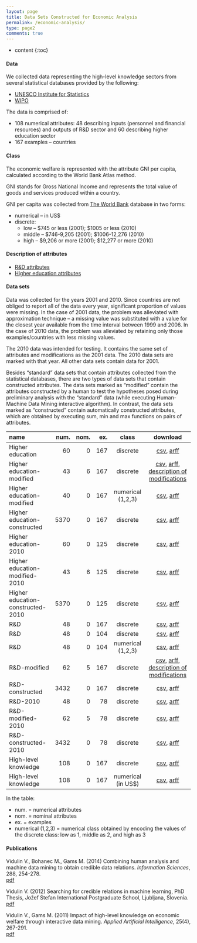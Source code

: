 ```yaml
---
layout: page
title: Data Sets Constructed for Economic Analysis
permalink: /economic-analysis/
type: page2
comments: true
---
```


* content
{:toc}

#### Data
We collected data representing the high-level knowledge sectors from several statistical databases provided by the following:
- [UNESCO Institute for Statistics](http://uis.unesco.org/)
- [WIPO](http://www.wipo.int/)

The data is comprised of:
- 108 numerical attributes: 48 describing inputs (personnel and financial resources) and outputs of R&D sector and 60 describing higher education sector
- 167 examples – countries

#### Class
The economic welfare is represented with the attribute GNI per capita, calculated according to the World Bank Atlas method.

GNI stands for Gross National Income and represents the total value of goods and services produced within a country.

GNI per capita was collected from [The World Bank](http://www.worldbank.org/) database in two forms:
- numerical – in US$
- discrete:
  - low – $745 or less (2001); $1005 or less (2010)
  - middle – $746-9,205 (2001); $1006-12,276 (2010)
  - high – $9,206 or more (2001); $12,277 or more (2010)

#### Description of attributes
- [R&D attributes](http://vedranavidulin.com/assets/pdfs/rd_attributes.pdf)
- [Higher education attributes](http://vedranavidulin.com/assets/pdfs/higher-education-attributes.pdf)

#### Data sets
Data was collected for the years 2001 and 2010. Since countries are not obliged to report all of the data every year, significant proportion of values were missing. In the case of 2001 data, the problem was alleviated with approximation technique – a missing value was substituted with a value for the closest year available from the time interval between 1999 and 2006. In the case of 2010 data, the problem was alleviated by retaining only those examples/countries with less missing values.

The 2010 data was intended for testing. It contains the same set of attributes and modifications as the 2001 data. The 2010 data sets are marked with that year. All other data sets contain data for 2001.

Besides “standard” data sets that contain attributes collected from the statistical databases, there are two types of data sets that contain constructed attributes. The data sets marked as “modified” contain the attributes constructed by a human to test the hypotheses posed during preliminary analysis with the “standard” data (while executing Human-Machine Data Mining interactive algorithm). In contrast, the data sets marked as “constructed” contain automatically constructed attributes, which are obtained by executing sum, min and max functions on pairs of attributes.

<div class = "table-wrapper" markdown = "block">

| name                                | num.       | nom. | ex. | class              | download                                                                                                                                                                                                                                    |
:-------------------------------------|-----------:|-----:|----:|:------------------:|:-------------------------------------------------------------------------------------------------------------------------------------------------------------------------------------------------------------------------------------------:|
| Higher education                    | 60   | 0    | 167 | discrete           | [csv](http://vedranavidulin.com/assets/data/macroeconomic/Higher-Education-60-167-Discrete.csv.zip), [arff](http://vedranavidulin.com/assets/data/macroeconomic/Higher-Education-60-167-Discrete.arff.zip)                                                                                                          |
| Higher education-modified           | 43   | 6    | 167 | discrete           | [csv](http://vedranavidulin.com/assets/data/macroeconomic/Higher-Education-49-167-Discrete.csv.zip), [arff](http://vedranavidulin.com/assets/data/macroeconomic/Higher-Education-49-167-Discrete.arff.zip), [description of modifications](/files/higher-education-attributes-description-of-the-modifications.pdf) |
| Higher education-modified           | 40   | 0    | 167 | numerical (1,2,3)  | [csv](http://vedranavidulin.com/assets/data/macroeconomic/Higher-Education-40-167-Numerical_123.csv.zip), [arff](http://vedranavidulin.com/assets/data/macroeconomic/Higher-Education-40-167-Numerical_123.arff.zip)                                                                                                |
| Higher education-constructed        | 5370 | 0    | 167 | discrete           | [csv](http://vedranavidulin.com/assets/data/macroeconomic/Higher-Education-5370-167-Discrete.csv.zip), [arff](http://vedranavidulin.com/assets/data/macroeconomic/Higher-Education-5370-167-Discrete.arff.zip)                                                                                                      |
| Higher education-2010               | 60   | 0    | 125 | discrete           | [csv](http://vedranavidulin.com/assets/data/macroeconomic/Higher-Education-60-125-Discrete-2010.csv.zip), [arff](http://vedranavidulin.com/assets/data/macroeconomic/Higher-Education-60-125-Discrete-2010.arff.zip)                                                                                                |
| Higher education-modified-2010      | 43   | 6    | 125 | discrete           | [csv](http://vedranavidulin.com/assets/data/macroeconomic/Higher-Education-49-125-Discrete-2010.csv.zip), [arff](http://vedranavidulin.com/assets/data/macroeconomic/Higher-Education-49-125-Discrete-2010.arff.zip)                                                                                                |
| Higher education-constructed-2010   | 5370 | 0    | 125 | discrete           | [csv](http://vedranavidulin.com/assets/data/macroeconomic/Higher-Education-5370-125-Discrete-2010.csv.zip), [arff](http://vedranavidulin.com/assets/data/macroeconomic/Higher-Education-5370-125-Discrete-2010.arff.zip)                                                                                            |
| R&D                                 | 48   | 0    | 167 | discrete           | [csv](http://vedranavidulin.com/assets/data/macroeconomic/R&D-48-167-Discrete.csv.zip), [arff](http://vedranavidulin.com/assets/data/macroeconomic/R&D-48-167-Discrete.arff.zip)                                                                                                                                    |
| R&D                                 | 48   | 0    | 104 | discrete           | [csv](http://vedranavidulin.com/assets/data/macroeconomic/R&D-48-104-Discrete.csv.zip), [arff](http://vedranavidulin.com/assets/data/macroeconomic/R&D-48-104-Discrete.arff.zip)                                                                                                                                    |
| R&D                                 | 48   | 0    | 104 | numerical (1,2,3)  | [csv](http://vedranavidulin.com/assets/data/macroeconomic/R&D-48-104-Numerical_123.csv.zip), [arff](http://vedranavidulin.com/assets/data/macroeconomic/R&D-48-104-Numerical_123.arff.zip)                                                                                                                          |
| R&D-modified                        | 62   | 5    | 167 | discrete           | [csv](http://vedranavidulin.com/assets/data/macroeconomic/R&D-67-167-Discrete.csv.zip), [arff](http://vedranavidulin.com/assets/data/macroeconomic/R&D-67-167-Discrete.arff.zip), [description of modifications](/files/research_and_development-attributes-description_of_modifications.pdf)                       |
| R&D-constructed                     | 3432 | 0    | 167 | discrete           | [csv](http://vedranavidulin.com/assets/data/macroeconomic/R&D-3432-167-Discrete.csv.zip), [arff](http://vedranavidulin.com/assets/data/macroeconomic/R&D-3432-167-Discrete.arff.zip)                                                                                                                                |
| R&D-2010                            | 48   | 0    | 78  | discrete           | [csv](http://vedranavidulin.com/assets/data/macroeconomic/R&D-48-78-Discrete-2010.csv.zip), [arff](http://vedranavidulin.com/assets/data/macroeconomic/R&D-48-78-Discrete-2010.arff.zip)                                                                                                                            |
| R&D-modified-2010                   | 62   | 5    | 78  | discrete           | [csv](http://vedranavidulin.com/assets/data/macroeconomic/R&D-67-78-Discrete-2010.csv.zip), [arff](http://vedranavidulin.com/assets/data/macroeconomic/R&D-67-78-Discrete-2010.arff.zip)                                                                                                                            |
| R&D-constructed-2010                | 3432 | 0    | 78  | discrete           | [csv](http://vedranavidulin.com/assets/data/macroeconomic/R&D-3432-78-Discrete-2010.csv.zip), [arff](http://vedranavidulin.com/assets/data/macroeconomic/R&D-3432-78-Discrete-2010.arff.zip)                                                                                                                        |
| High-level knowledge                | 108  | 0    | 167 | discrete           | [csv](http://vedranavidulin.com/assets/data/macroeconomic/High-level_Knowledge-Discrete.csv.zip), [arff](http://vedranavidulin.com/assets/data/macroeconomic/High-level_Knowledge-Discrete.arff.zip)                                                                                                            |
| High-level knowledge                | 108  | 0    | 167 | numerical (in US$) | [csv](http://vedranavidulin.com/assets/data/macroeconomic/High-level_Knowledge-Numerical.csv.zip), [arff](http://vedranavidulin.com/assets/data/macroeconomic/High-level_Knowledge-Numerical.arff.zip)                                                                                                          |

</div>

In the table:
- num. = numerical attributes
- nom. = nominal attributes
- ex. = examples
- numerical (1,2,3) = numerical class obtained by encoding the values of the discrete class: low as 1, middle as 2, and high as 3

#### Publications
Vidulin V., Bohanec M., Gams M. (2014) Combining human analysis and machine data mining to obtain credible data relations. *Information Sciences*, 288, 254-278.<br>
[pdf](http://vedranavidulin.com/assets/publications/journals/j.ins.2014.08.014.pdf)

Vidulin V. (2012) Searching for credible relations in machine learning, PhD Thesis, Jožef Stefan International Postgraduate School, Ljubljana, Slovenia.<br>
[pdf](http://vedranavidulin.com/assets/publications/theses/Vidulin-PhD.pdf)

Vidulin V., Gams M. (2011) Impact of high-level knowledge on economic welfare through interactive data mining. *Applied Artificial Intelligence*, 25(4), 267-291.<br>
[pdf](http://vedranavidulin.com/assets/publications/journals/Vidulin-Gams-Applied_Artificial_Intelligence-2011.pdf)
